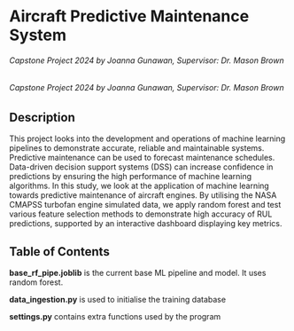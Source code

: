 # Aircraft Predictive Maintenance System
###### Capstone Project 2024 by Joanna Gunawan, Supervisor: Dr. Mason Brown

###### Capstone Project 2024 by Joanna Gunawan, Supervisor: Dr. Mason Brown

## Description
This project looks into the development and operations of machine learning pipelines to demonstrate accurate, reliable and maintainable systems. Predictive maintenance can be used to forecast maintenance schedules. Data-driven decision support systems (DSS) can increase confidence in predictions by ensuring the high performance of machine learning algorithms. 
In this study, we look at the application of machine learning towards predictive maintenance of aircraft engines. By utilising the NASA CMAPSS turbofan engine simulated data, we apply random forest and test various feature selection methods to demonstrate high accuracy of RUL predictions, supported by an interactive dashboard displaying key metrics.

## Table of Contents
**base_rf_pipe.joblib** is the current base ML pipeline and model. It uses random forest.

**data_ingestion.py** is used to initialise the training database

**settings.py** contains extra functions used by the program


